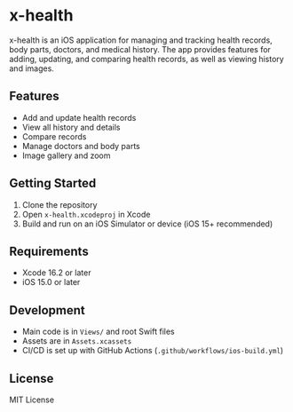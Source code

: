 # x-health

x-health is an iOS application for managing and tracking health records, body parts, doctors, and medical history. The app provides features for adding, updating, and comparing health records, as well as viewing history and images.

## Features
- Add and update health records
- View all history and details
- Compare records
- Manage doctors and body parts
- Image gallery and zoom

## Getting Started
1. Clone the repository
2. Open `x-health.xcodeproj` in Xcode
3. Build and run on an iOS Simulator or device (iOS 15+ recommended)

## Requirements
- Xcode 16.2 or later
- iOS 15.0 or later

## Development
- Main code is in `Views/` and root Swift files
- Assets are in `Assets.xcassets`
- CI/CD is set up with GitHub Actions (`.github/workflows/ios-build.yml`)

## License
MIT License

